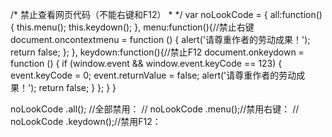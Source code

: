 
/*
    禁止查看网页代码（不能右键和F12）
    \* */
    var noLookCode = {
       all:function(){
           this.menu();
           this.keydown();
       },
       menu:function(){//禁止右键
           document.oncontextmenu = function () {
               alert('请尊重作者的劳动成果！');
               return false; 
           };
       },
       keydown:function(){//禁止F12
           document.onkeydown = function () {
               if (window.event && window.event.keyCode == 123) {
                   event.keyCode = 0;
                   event.returnValue = false;
                   alert('请尊重作者的劳动成果！');
                   return false;
               }
           };
       }
   }
   
noLookCode .all();   //全部禁用： 
// noLookCode .menu();//禁用右键：
// noLookCode .keydown();//禁用F12：

